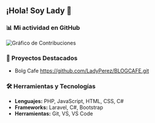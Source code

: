 ## ¡Hola! Soy Lady 👋

### 📊 Mi actividad en GitHub
![Gráfico de Contribuciones](https://activity-graph.herokuapp.com/graph?username=TuNombreDeUsuario&theme=dracula)


### 🚀 Proyectos Destacados
- Bolg Cafe https://github.com/LadyPerez/BLOGCAFE.git 

### 🛠️ Herramientas y Tecnologías
- **Lenguajes:** PHP, JavaScript, HTML, CSS, C#
- **Frameworks:** Laravel, C#, Bootstrap
- **Herramientas:** Git, VS, VS Code


